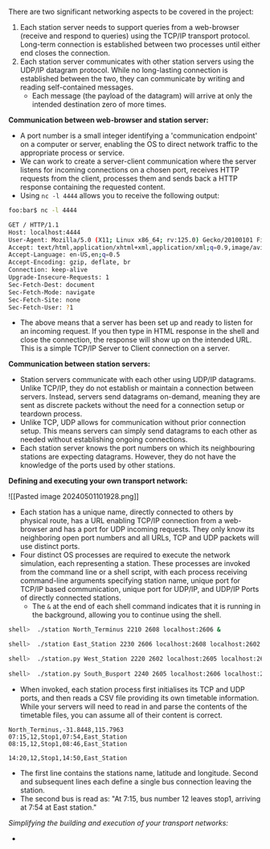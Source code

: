 There are two significant networking aspects to be covered in the project:
1. Each station server needs to support queries from a web-browser (receive and respond to queries) using the TCP/IP transport protocol. Long-term connection is established between two processes until either end closes the connection.
2. Each station server communicates with other station servers using the UDP/IP datagram protocol. While no long-lasting connection is established between the two, they can communicate by writing and reading self-contained messages. 
	- Each message (the payload of the datagram) will arrive at only the intended destination zero of more times.

**Communication between web-browser and station server:**

- A port number is a small integer identifying a 'communication endpoint' on a computer or server, enabling the OS to direct network traffic to the appropriate process or service.
- We can work to create a server-client communication where the server listens for incoming connections on a chosen port, receives HTTP requests from the client, processes them and sends back a HTTP response containing the requested content.
- Using `nc -l 4444` allows you to receive the following output:

```bash
foo:bar$ nc -l 4444 

GET / HTTP/1.1
Host: localhost:4444
User-Agent: Mozilla/5.0 (X11; Linux x86_64; rv:125.0) Gecko/20100101 Firefox/125.0
Accept: text/html,application/xhtml+xml,application/xml;q=0.9,image/avif,image/webp,*/*;q=0.8
Accept-Language: en-US,en;q=0.5
Accept-Encoding: gzip, deflate, br
Connection: keep-alive
Upgrade-Insecure-Requests: 1
Sec-Fetch-Dest: document
Sec-Fetch-Mode: navigate
Sec-Fetch-Site: none
Sec-Fetch-User: ?1

```

- The above means that a server has been set up and ready to listen for an incoming request. If you then type in HTML response in the shell and close the connection, the response will show up on the intended URL. This is a simple TCP/IP Server to Client connection on a server.

**Communication between station servers:**

- Station servers communicate with each other using UDP/IP datagrams.  Unlike TCP/IP, they do not establish or maintain a connection between servers. Instead, servers send datagrams on-demand, meaning they are sent as discrete packets without the need for a connection setup or teardown process.
- Unlike TCP, UDP allows for communication without prior connection setup. This means servers can simply send datagrams to each other as needed without establishing ongoing connections.
- Each station server knows the port numbers on which its neighbouring stations are expecting datagrams. However, they do not have the knowledge of the ports used by other stations. 

**Defining and executing your own transport network:**

![[Pasted image 20240501101928.png]]

- Each station has a unique name, directly connected to others by physical route, has a URL enabling TCP/IP connection from a web-browser and has a port for UDP incoming requests. They only know its neighboring open port numbers and all URLs, TCP and UDP packets will use distinct ports.
- Four distinct OS processes are required to execute the network simulation, each representing a station. These processes are invoked from the command line or a shell script, with each process receiving command-line arguments specifying station name, unique port for TCP/IP based communication, unique port for UDP/IP, and UDP/IP Ports of directly connected stations.
	- The `&` at the end of each shell command indicates that it is running in the background, allowing you to continue using the shell.

```sh
shell>  ./station North_Terminus 2210 2608 localhost:2606 &  

shell>  ./station East_Station 2230 2606 localhost:2608 localhost:2602 localhost:2605 &  

shell>  ./station.py West_Station 2220 2602 localhost:2605 localhost:2606 &  
  
shell>  ./station.py South_Busport 2240 2605 localhost:2606 localhost:2602 &
```

- When invoked, each station process first initialises its TCP and UDP ports, and then reads a CSV file providing its own timetable information. While your servers will need to read in and parse the contents of the timetable files, you can assume all of their content is correct.

```CSV
North_Terminus,-31.8448,115.7963  
07:15,12,Stop1,07:54,East_Station  
08:15,12,Stop1,08:46,East_Station  
  
14:20,12,Stop1,14:50,East_Station
```

- The first line contains the stations name, latitude and longitude. Second and subsequent lines each define a single bus connection leaving the station. 
- The second bus is read as: "At 7:15, bus number 12 leaves stop1, arriving at 7:54 at East station."

*Simplifying the building and execution of your transport networks:*

- 